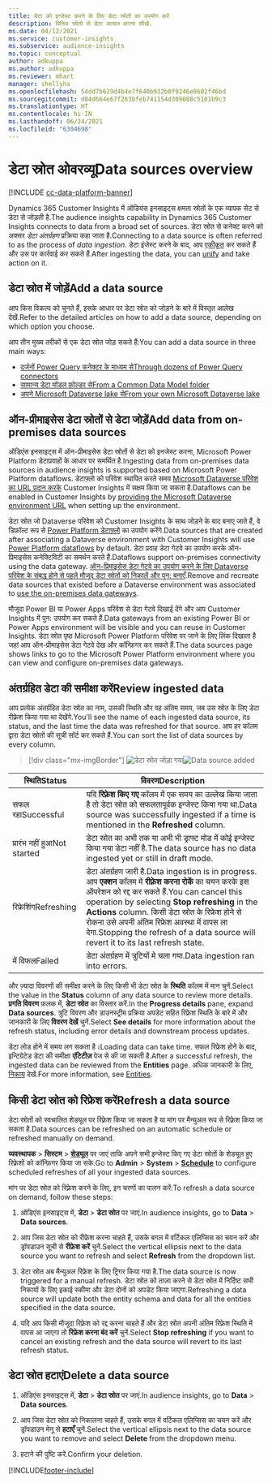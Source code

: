 ```yaml
---
title: डेटा को इन्जेस्ट करने के लिए डेटा स्रोतों का उपयोग करें
description: विभिन्न स्रोतों से डेटा आयात करना सीखें.
ms.date: 04/12/2021
ms.service: customer-insights
ms.subservice: audience-insights
ms.topic: conceptual
author: adkuppa
ms.author: adkuppa
ms.reviewer: mhart
manager: shellyha
ms.openlocfilehash: 54dd7b629d4b4e7f640b932b0f9246e0602f46bd
ms.sourcegitcommit: d84d664e67f263bfeb741154d309088c5101b9c3
ms.translationtype: HT
ms.contentlocale: hi-IN
ms.lasthandoff: 06/24/2021
ms.locfileid: "6304698"
---
```

# <a name="data-sources-overview"></a><span data-ttu-id="0fe0b-103">डेटा स्रोत ओवरव्यू</span><span class="sxs-lookup"><span data-stu-id="0fe0b-103">Data sources overview</span></span>

[!INCLUDE [cc-data-platform-banner](../includes/cc-data-platform-banner.md)]

<span data-ttu-id="0fe0b-104">Dynamics 365 Customer Insights में ऑडियंस इनसाइट्स क्षमता स्रोतों के एक व्यापक सेट से डेटा से जोड़ती है.</span><span class="sxs-lookup"><span data-stu-id="0fe0b-104">The audience insights capability in Dynamics 365 Customer Insights connects to data from a broad set of sources.</span></span> <span data-ttu-id="0fe0b-105">डेटा स्रोत से कनेक्ट करने को अक्सर *डेटा अंतर्ग्रहण* प्रक्रिया कहा जाता है.</span><span class="sxs-lookup"><span data-stu-id="0fe0b-105">Connecting to a data source is often referred to as the process of *data ingestion*.</span></span> <span data-ttu-id="0fe0b-106">डेटा इंजेस्ट करने के बाद, आप [एकीकृत](data-unification.md) कर सकते हैं और उस पर कार्रवाई कर सकते हैं.</span><span class="sxs-lookup"><span data-stu-id="0fe0b-106">After ingesting the data, you can [unify](data-unification.md) and take action on it.</span></span>

## <a name="add-a-data-source"></a><span data-ttu-id="0fe0b-107">डेटा स्रोत में जोड़ें</span><span class="sxs-lookup"><span data-stu-id="0fe0b-107">Add a data source</span></span>

<span data-ttu-id="0fe0b-108">आप किस विकल्प को चुनते हैं, इसके आधार पर डेटा स्रोत को जोड़ने के बारे में विस्तृत आलेख देखें.</span><span class="sxs-lookup"><span data-stu-id="0fe0b-108">Refer to the detailed articles on how to add a data source, depending on which option you choose.</span></span>

<span data-ttu-id="0fe0b-109">आप तीन मुख्य तरीकों से एक डेटा स्रोत जोड़ सकते हैं:</span><span class="sxs-lookup"><span data-stu-id="0fe0b-109">You can add a data source in three main ways:</span></span>

- [<span data-ttu-id="0fe0b-110">दर्जनों Power Query कनेक्टर के माध्यम से</span><span class="sxs-lookup"><span data-stu-id="0fe0b-110">Through dozens of Power Query connectors</span></span>](connect-power-query.md)
- [<span data-ttu-id="0fe0b-111">सामान्य डेटा मॉडल फ़ोल्डर से</span><span class="sxs-lookup"><span data-stu-id="0fe0b-111">From a Common Data Model folder</span></span>](connect-common-data-model.md)
- [<span data-ttu-id="0fe0b-112">अपने Microsoft Dataverse lake से</span><span class="sxs-lookup"><span data-stu-id="0fe0b-112">From your own Microsoft Dataverse lake</span></span>](connect-common-data-service-lake.md)

## <a name="add-data-from-on-premises-data-sources"></a><span data-ttu-id="0fe0b-113">ऑन-प्रीमाइसेस डेटा स्रोतों से डेटा जोड़ें</span><span class="sxs-lookup"><span data-stu-id="0fe0b-113">Add data from on-premises data sources</span></span>

<span data-ttu-id="0fe0b-114">ऑडिएंस इनसाइट्स में ऑन-प्रीमाइसेस डेटा स्रोतों से डेटा को इनजेस्ट करना, Microsoft Power Platform डेटाप्रवाहों के आधार पर समर्थित है.</span><span class="sxs-lookup"><span data-stu-id="0fe0b-114">Ingesting data from on-premises data sources in audience insights is supported based on Microsoft Power Platform dataflows.</span></span> <span data-ttu-id="0fe0b-115">डेटाफ़्लो को परिवेश स्थापित करते समय [Microsoft Dataverse परिवेश का URL प्रदान करके](manage-environments.md#create-an-environment-in-an-existing-organization) Customer Insights में सक्षम किया जा सकता है.</span><span class="sxs-lookup"><span data-stu-id="0fe0b-115">Dataflows can be enabled in Customer Insights by [providing the Microsoft Dataverse environment URL](manage-environments.md#create-an-environment-in-an-existing-organization) when setting up the environment.</span></span>

<span data-ttu-id="0fe0b-116">डेटा स्रोत जो Dataverse परिवेश को Customer Insights के साथ जोड़ने के बाद बनाए जाते हैं, वे डिफ़ॉल्ट रूप से [Power Platform डेटाफ़्लो](/power-query/dataflows/overview-dataflows-across-power-platform-dynamics-365) का उपयोग करेंगे.</span><span class="sxs-lookup"><span data-stu-id="0fe0b-116">Data sources that are created after associating a Dataverse environment with Customer Insights will use [Power Platform dataflows](/power-query/dataflows/overview-dataflows-across-power-platform-dynamics-365) by default.</span></span> <span data-ttu-id="0fe0b-117">डेटा प्रवाह डेटा गेटवे का उपयोग करके ऑन-प्रिमाइसेस कनेक्टिविटी का समर्थन करते हैं.</span><span class="sxs-lookup"><span data-stu-id="0fe0b-117">Dataflows support on-premises connectivity using the data gateway.</span></span> <span data-ttu-id="0fe0b-118">[ऑन-प्रिमाइसेस डेटा गेटवे का उपयोग करने के लिए Dataverse परिवेश के संबद्ध होने से पहले मौजूद डेटा स्रोतों को निकालें और पुन: बनाएँ](/data-integration/gateway/service-gateway-app.md).</span><span class="sxs-lookup"><span data-stu-id="0fe0b-118">Remove and recreate data sources that existed before a Dataverse environment was associated to [use the on-premises data gateways](/data-integration/gateway/service-gateway-app.md).</span></span>

<span data-ttu-id="0fe0b-119">मौजूदा Power BI या Power Apps परिवेश से डेटा गेटवे दिखाई देंगे और आप Customer Insights में पुन: उपयोग कर सकते हैं.</span><span class="sxs-lookup"><span data-stu-id="0fe0b-119">Data gateways from an existing Power BI or Power Apps environment will be visible and you can reuse in Customer Insights.</span></span> <span data-ttu-id="0fe0b-120">डेटा स्रोत पृष्ठ Microsoft Power Platform परिवेश पर जाने के लिए लिंक दिखाता है जहां आप ऑन-प्रीमाइसेस डेटा गेटवे देख और कॉन्फ़िगर कर सकते हैं.</span><span class="sxs-lookup"><span data-stu-id="0fe0b-120">The data sources page shows links to go to the Microsoft Power Platform environment where you can view and configure on-premises data gateways.</span></span>

## <a name="review-ingested-data"></a><span data-ttu-id="0fe0b-121">अंतर्ग्रहित डेटा की समीक्षा करें</span><span class="sxs-lookup"><span data-stu-id="0fe0b-121">Review ingested data</span></span>

<span data-ttu-id="0fe0b-122">आप प्रत्येक अंतर्ग्रहित डेटा स्रोत का नाम, उसकी स्थिति और वह अंतिम समय, जब उस स्रोत के लिए डेटा रीफ़्रेश किया गया था देखेंगे.</span><span class="sxs-lookup"><span data-stu-id="0fe0b-122">You'll see the name of each ingested data source, its status, and the last time the data was refreshed for that source.</span></span> <span data-ttu-id="0fe0b-123">आप हर कॉलम द्वारा डेटा स्रोतों की सूची सॉर्ट कर सकते हैं.</span><span class="sxs-lookup"><span data-stu-id="0fe0b-123">You can sort the list of data sources by every column.</span></span>

> [!div class="mx-imgBorder"]
> <span data-ttu-id="0fe0b-124">![डेटा स्रोत जोड़ा गया](media/configure-data-datasource-added.png "डेटा स्रोत जोड़ा गया")</span><span class="sxs-lookup"><span data-stu-id="0fe0b-124">![Data source added](media/configure-data-datasource-added.png "Data source added")</span></span>

|<span data-ttu-id="0fe0b-125">स्थिति</span><span class="sxs-lookup"><span data-stu-id="0fe0b-125">Status</span></span>  |<span data-ttu-id="0fe0b-126">विवरण</span><span class="sxs-lookup"><span data-stu-id="0fe0b-126">Description</span></span>  |
|---------|---------|
|<span data-ttu-id="0fe0b-127">सफल रहा</span><span class="sxs-lookup"><span data-stu-id="0fe0b-127">Successful</span></span>   |<span data-ttu-id="0fe0b-128">यदि **रिफ़्रेश किए गए** कॉलम में एक समय का उल्लेख किया जाता है तो डेटा स्रोत को सफलतापूर्वक इन्जेस्ट किया गया था.</span><span class="sxs-lookup"><span data-stu-id="0fe0b-128">Data source was successfully ingested if a time is mentioned in the **Refreshed** column.</span></span>
|<span data-ttu-id="0fe0b-129">प्रारंभ नहीं हुआ</span><span class="sxs-lookup"><span data-stu-id="0fe0b-129">Not started</span></span>   |<span data-ttu-id="0fe0b-130">डेटा स्रोत का अभी तक या अभी भी ड्राफ्ट मोड में कोई इन्जेस्ट किया गया डेटा नहीं है.</span><span class="sxs-lookup"><span data-stu-id="0fe0b-130">The data source has no data ingested yet or still in draft mode.</span></span>         |
|<span data-ttu-id="0fe0b-131">रिफ्रेशिंग</span><span class="sxs-lookup"><span data-stu-id="0fe0b-131">Refreshing</span></span>    |<span data-ttu-id="0fe0b-132">डेटा अंतर्ग्रहण जारी है.</span><span class="sxs-lookup"><span data-stu-id="0fe0b-132">Data ingestion is in progress.</span></span> <span data-ttu-id="0fe0b-133">आप **एक्शन** कॉलम में **रीफ़्रेश करना रोकें** का चयन करके इस ऑपरेशन को रद्द कर सकते हैं.</span><span class="sxs-lookup"><span data-stu-id="0fe0b-133">You can cancel this operation by selecting **Stop refreshing** in the **Actions** column.</span></span> <span data-ttu-id="0fe0b-134">किसी डेटा स्रोत के रिफ्रेश होने से रोकना उसे अपनी अंतिम रिफ्रेश अवस्था में वापस ला देगा.</span><span class="sxs-lookup"><span data-stu-id="0fe0b-134">Stopping the refresh of a data source will revert it to its last refresh state.</span></span>       |
|<span data-ttu-id="0fe0b-135">में विफल</span><span class="sxs-lookup"><span data-stu-id="0fe0b-135">Failed</span></span>     |<span data-ttu-id="0fe0b-136">डेटा अंतर्ग्रहण में त्रुटियों मे चला गया.</span><span class="sxs-lookup"><span data-stu-id="0fe0b-136">Data ingestion ran into errors.</span></span>         |

<span data-ttu-id="0fe0b-137">और ज़्यादा विवरणों की समीक्षा करने के लिए किसी भी डेटा स्रोत के **स्थिति** कॉलम में मान चुनें.</span><span class="sxs-lookup"><span data-stu-id="0fe0b-137">Select the value in the **Status** column of any data source to review more details.</span></span> <span data-ttu-id="0fe0b-138">**प्रगति विवरण** फ़लक में, **डेटा स्रोत** का विस्तार करें.</span><span class="sxs-lookup"><span data-stu-id="0fe0b-138">In the **Progress details** pane, expand **Data sources**.</span></span> <span data-ttu-id="0fe0b-139">त्रुटि विवरण और डाउनस्ट्रीम प्रक्रिया अपडेट सहित रिफ़्रेश स्थिति के बारे में और जानकारी के लिए **विवरण देखें** चुनें.</span><span class="sxs-lookup"><span data-stu-id="0fe0b-139">Select **See details** for more information about the refresh status, including error details and downstream process updates.</span></span>

<span data-ttu-id="0fe0b-140">डेटा लोड होने में समय लग सकता है।</span><span class="sxs-lookup"><span data-stu-id="0fe0b-140">Loading data can take time.</span></span> <span data-ttu-id="0fe0b-141">सफल रिफ्रेश होने के बाद, इन्टिग्रेटेड डेटा की समीक्षा **एंटिटीज़** पेज से की जा सकती है.</span><span class="sxs-lookup"><span data-stu-id="0fe0b-141">After a successful refresh, the ingested data can be reviewed from the **Entities** page.</span></span> <span data-ttu-id="0fe0b-142">अधिक जानकारी के लिए, [निकाय](entities.md) देखें.</span><span class="sxs-lookup"><span data-stu-id="0fe0b-142">For more information, see [Entities](entities.md).</span></span>

## <a name="refresh-a-data-source"></a><span data-ttu-id="0fe0b-143">किसी डेटा स्रोत को रिफ्रेश करें</span><span class="sxs-lookup"><span data-stu-id="0fe0b-143">Refresh a data source</span></span>

<span data-ttu-id="0fe0b-144">डेटा स्रोतों को स्वचालित शेड्यूल पर रिफ़्रेश किया जा सकता है या मांग पर मैन्युअल रूप से रिफ़्रेश किया जा सकता है.</span><span class="sxs-lookup"><span data-stu-id="0fe0b-144">Data sources can be refreshed on an automatic schedule or refreshed manually on demand.</span></span> 

<span data-ttu-id="0fe0b-145">**व्यवस्थापक** > **सिस्टम** > [**शेड्यूल**](system.md#schedule-tab) पर जाएं ताकि अपने सभी इन्जेस्ट किए गए डेटा स्रोतों के शेड्यूल हुए रिफ़्रेशों को कॉन्फ़िगर किया जा सके.</span><span class="sxs-lookup"><span data-stu-id="0fe0b-145">Go to **Admin** > **System** > [**Schedule**](system.md#schedule-tab) to configure scheduled refreshes of all your ingested data sources.</span></span>

<span data-ttu-id="0fe0b-146">मांग पर डेटा स्रोत को रिफ़्रेश करने के लिए, इन चरणों का पालन करें:</span><span class="sxs-lookup"><span data-stu-id="0fe0b-146">To refresh a data source on demand, follow these steps:</span></span>

1. <span data-ttu-id="0fe0b-147">ऑडिएंस इनसाइट्स में, **डेटा** > **डेटा स्रोत** पर जाएं.</span><span class="sxs-lookup"><span data-stu-id="0fe0b-147">In audience insights, go to **Data** > **Data sources**.</span></span>

2. <span data-ttu-id="0fe0b-148">आप जिस डेटा स्रोत को रीफ्रेश करना चाहते हैं, उसके बगल में वर्टिकल एलिप्सिस का चयन करें और ड्रॉपडाउन सूची से **रीफ्रेश करें** चुनें.</span><span class="sxs-lookup"><span data-stu-id="0fe0b-148">Select the vertical ellipsis next to the data source you want to refresh and select **Refresh** from the dropdown list.</span></span>

3. <span data-ttu-id="0fe0b-149">डेटा स्रोत अब मैन्युअल रिफ्रेश के लिए ट्रिगर किया गया है.</span><span class="sxs-lookup"><span data-stu-id="0fe0b-149">The data source is now triggered for a manual refresh.</span></span> <span data-ttu-id="0fe0b-150">डेटा स्रोत को ताज़ा करने से डेटा स्रोत में निर्दिष्ट सभी निकायों के लिए इकाई स्कीमा और डेटा दोनों को अपडेट किया जाएगा.</span><span class="sxs-lookup"><span data-stu-id="0fe0b-150">Refreshing a data source will update both the entity schema and data for all the entities specified in the data source.</span></span>

4. <span data-ttu-id="0fe0b-151">यदि आप किसी मौजूदा रिफ़्रेश को रद्द करना चाहते हैं और डेटा स्रोत अपनी अंतिम रिफ़्रेश स्थिति में वापस आ जाएगा तो **रिफ्रेश करना बंद करें** चुनें.</span><span class="sxs-lookup"><span data-stu-id="0fe0b-151">Select **Stop refreshing** if you want to cancel an existing refresh and the data source will revert to its last refresh status.</span></span>

## <a name="delete-a-data-source"></a><span data-ttu-id="0fe0b-152">डेटा स्रोत हटाएं</span><span class="sxs-lookup"><span data-stu-id="0fe0b-152">Delete a data source</span></span>

1. <span data-ttu-id="0fe0b-153">ऑडिएंस इनसाइट्स में, **डेटा** > **डेटा स्रोत** पर जाएं.</span><span class="sxs-lookup"><span data-stu-id="0fe0b-153">In audience insights, go to **Data** > **Data sources**.</span></span>

2. <span data-ttu-id="0fe0b-154">आप जिस डेटा स्रोत को निकालना चाहते हैं, उसके बगल में वर्टिकल एलिप्सिस का चयन करें और ड्रॉपडाउन मेनू से **हटाएँ** चुनें.</span><span class="sxs-lookup"><span data-stu-id="0fe0b-154">Select the vertical ellipsis next to the data source you want to remove and select **Delete** from the dropdown menu.</span></span>

3. <span data-ttu-id="0fe0b-155">हटाने की पुष्टि करें.</span><span class="sxs-lookup"><span data-stu-id="0fe0b-155">Confirm your deletion.</span></span>


[!INCLUDE[footer-include](../includes/footer-banner.md)]
